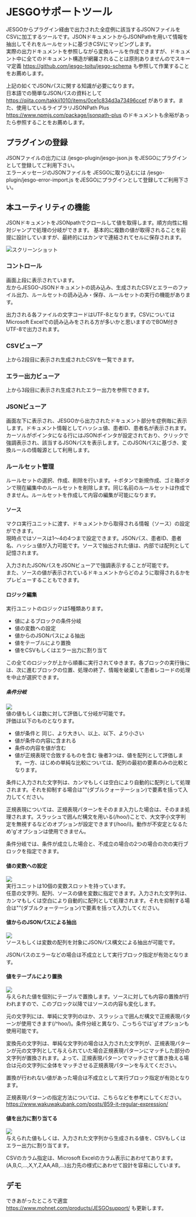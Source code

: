 # JESGOサポートツール
JESGOからプラグイン経由で出力された全症例に該当するJSONファイルをCSVに加工するツールです。JSONドキュメントからJSONPathを用いて情報を抽出してそれをルールセットに基づきCSVにマッピングします。  
実際の出力ドキュメントを参照しながら変換ルールを作成できますが、ドキュメント中に全てのドキュメント構造が網羅されることは原則ありませんのでスキーマ定義 https://github.com/jesgo-toitu/jesgo-schema も参照して作業することをお薦めします。

上記の如くでJSONパスに関する知識が必要になります。  
日本語での簡単なJSONパスの資料として https://qiita.com/takkii1010/items/0ce1c834d3a73496ccef があります。また、使用しているライブラリJSONPath Plus https://www.npmjs.com/package/jsonpath-plus のドキュメントも余裕があったら参照することをお薦めします。 

## プラグインの登録
JSONファイルの出力には /jesgo-plugin/jesgo-json.js をJESGOにプラグインとして登録してご利用下さい。  
エラーメッセージのJSONファイルを JESGOに取り込むには /jesgo-plugin/jesgo-error-import.js をJESGOにプラグインとして登録してご利用下さい。

## 本ユーティリティの機能
JSONドキュメントをJSONpathでクロールして値を取得します。順方向性に相対ジャンプで処理の分岐ができます。
基本的に複数の値が取得されることを前提に設計していますが、最終的にはカンマで連結されてセルに保存されます。

![スクリーンショット](doc/screenshot.png)

### コントロール
画面上段に表示されています。  
左からJESGO-JSONドキュメントの読み込み、生成されたCSVとエラーのファイル出力、ルールセットの読み込み・保存、ルールセットの実行の機能があります。

出力される各ファイルの文字コードはUTF-8となります。CSVについてはMicrosoft Excelでの読み込みをされる方が多いかと思いますのでBOM付きUTF-8で出力されます。

### CSVビューア
上から2段目に表示され生成されたCSVを一覧できます。

### エラー出力ビューア
上から3段目に表示され生成されたエラー出力を参照できます。

### JSONビューア
画面左下に表示され、JESGOから出力されたドキュメント部分を症例毎に表示します。ドキュメント情報としてハッシュ値、患者ID、患者名が表示されます。   
カーソルがポインタになる行にはJSONポインタが設定されており、クリックで強調表示され、該当するJSONパスを表示します。このJSONパスに基づき、変換ルールの情報源として利用します。

### ルールセット管理
ルールセットの選択、作成、削除を行います。＋ボタンで新規作成、ゴミ箱ボタンで現在編集中のルールセットを削除します。同じ名前のルールセットは作成できません。ルールセットを作成して内容の編集が可能になります。

#### ソース
マクロ実行ユニットに渡す、ドキュメントから取得される情報（ソース）の設定ができます。  
現時点ではソースは1～4の4つまで設定できます。JSONパス、患者ID、患者名、ハッシュ値が入力可能です。ソースで抽出された値は、内部では配列として記憶されます。

入力されたJSONパスをJSONビューアで強調表示することが可能です。  
また、ソースの値が表示されているドキュメントからどのように取得されるかをプレビューすることもできます。

#### ロジック編集
実行ユニットのロジックは5種類あります。
- 値によるブロックの条件分岐
- 値の変数への設定
- 値からのJSONパスによる抽出
- 値をテーブルにより置換
- 値をCSVもしくはエラー出力に割り当て

この全てのロジックが上から順番に実行されてゆきます。各ブロックの実行後には、次に進むブロックの位置、処理の終了、情報を破棄して患者レコードの処理を中止が選択できます。

##### 条件分岐
![](doc/operator.png)   
値の値もしくは数に対して評価して分岐が可能です。  
評価は以下のものとなります。
- 値が条件と 同じ、より大きい、以上、以下、より小さい
- 値が条件の内容に含まれる
- 条件の内容を値が含む
- 値が正規表現で合致するものを含む
後者3つは、値を配列として評価します。一方、はじめの単純な比較については、配列の最初の要素のみの比較となります。  

条件に入力された文字列は、カンマもしくは空白により自動的に配列として処理されます。それを抑制する場合は""(ダブルクォーテーション)で要素を括って入力してください。

正規表現については、正規表現パターンをそのまま入力した場合は、そのまま処理されます。スラッシュで囲んだ構文を用いる(/hoo/)ことで、大文字小文字判定を無視するなどのオプションが設定できます(/hoo/i)。動作が不安定となるため'g'オプションは使用できません。

条件分岐では、条件が成立した場合と、不成立の場合の2つの場合の次の実行ブロックを指定できます。

#### 値の変数への設定
![](doc/variables.png)   
実行ユニットは10個の変数スロットを持っています。  
任意の文字列、配列、ソースの値を変数に指定できます。入力された文字列は、カンマもしくは空白により自動的に配列として処理されます。それを抑制する場合は""(ダブルクォーテーション)で要素を括って入力してください。

#### 値からのJSONパスによる抽出
![](doc/query.png)   
ソースもしくは変数の配列を対象にJSONパス構文による抽出が可能です。  

JSONパスのエラーなどの場合は不成立として実行ブロック指定が有効となります。

#### 値をテーブルにより置換
![](doc/translation.png)   
与えられた値を個別にテーブルで置換します。ソースに対しても内容の置換が行われますので、このブロック以降ではソースの内容も変化します。  

元の文字列には、単純に文字列のほか、スラッシュで囲んだ構文で正規表現パターンが使用できます(/^hoo/)。条件分岐と異なり、こっちらでは'g'オプションも使用可能です。

変換先の文字列は、単純な文字列の場合は入力された文字列が、正規表現パターンが元の文字列として与えられていた場合正規表現パターンにマッチした部分の文字列が置換されます。よって、正規表現パターンでマッチさせて置き換える場合は元の文字列に全体をマッチさせる正規表現パターンを与えてください。

置換が行われない値があった場合は不成立として実行ブロック指定が有効となります。

正規表現パターンの指定方法については、こちらなどを参考にしてください。https://www.wakuwakubank.com/posts/859-it-regular-expression/

#### 値を出力に割り当てる
![](doc/assign.png)   
与えられた値もしくは、入力された文字列から生成される値を、CSVもしくはエラー出力に割り当てます。

CSVのカラム指定は、Microsoft Excelのカラム表示にあわせてあります。(A,B,C,...,X,Y,Z,AA,AB,...)出力先の様式にあわせて設計を容易にしています。

## デモ
できあがったところで適宜 https://www.mohnet.com/products/JESGOsupport/ も更新します。
